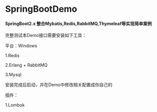 # SpringBootDemo

#### SpringBoot2.x 整合Mybatis,Redis,RabbitMQ,Thymeleaf等实现简单案例


完整测试本Demo接口需要安装如下工具：

平台：Windows

1.Redis

2.Erlang + RabbitMQ

3.Mysql

安装完成后启动，并在Demo中修改相关配置成你自己的

插件：

1.Lombok
